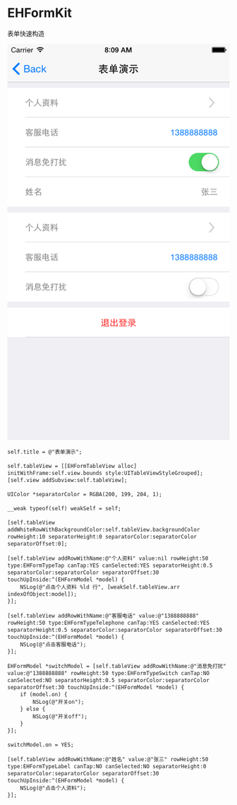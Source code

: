 # EHFormKit
表单快速构造


![Image text](https://raw.githubusercontent.com/objcat/EHFormKit/master/image-folder/img.png)

    self.title = @"表单演示";
    
    self.tableView = [[EHFormTableView alloc] initWithFrame:self.view.bounds style:UITableViewStyleGrouped];
    [self.view addSubview:self.tableView];
    
    UIColor *separatorColor = RGBA(200, 199, 204, 1);
    
    __weak typeof(self) weakSelf = self;
    
    [self.tableView addWhiteRowWithBackgroundColor:self.tableView.backgroundColor rowHeight:10 separatorHeight:0 separatorColor:separatorColor separatorOffset:0];
    
    [self.tableView addRowWithName:@"个人资料" value:nil rowHeight:50 type:EHFormTypeTap canTap:YES canSelected:YES separatorHeight:0.5 separatorColor:separatorColor separatorOffset:30 touchUpInside:^(EHFormModel *model) {
        NSLog(@"点击个人资料 %ld 行", [weakSelf.tableView.arr indexOfObject:model]);
    }];
    
    [self.tableView addRowWithName:@"客服电话" value:@"1388888888" rowHeight:50 type:EHFormTypeTelephone canTap:YES canSelected:YES separatorHeight:0.5 separatorColor:separatorColor separatorOffset:30 touchUpInside:^(EHFormModel *model) {
        NSLog(@"点击客服电话");
    }];
    
    EHFormModel *switchModel = [self.tableView addRowWithName:@"消息免打扰" value:@"1388888888" rowHeight:50 type:EHFormTypeSwitch canTap:NO canSelected:NO separatorHeight:0.5 separatorColor:separatorColor separatorOffset:30 touchUpInside:^(EHFormModel *model) {
        if (model.on) {
            NSLog(@"开关on");
        } else {
            NSLog(@"开关off");
        }
    }];
    
    switchModel.on = YES;
    
    [self.tableView addRowWithName:@"姓名" value:@"张三" rowHeight:50 type:EHFormTypeLabel canTap:NO canSelected:NO separatorHeight:0 separatorColor:separatorColor separatorOffset:30 touchUpInside:^(EHFormModel *model) {
        NSLog(@"点击个人资料");
    }];
 
